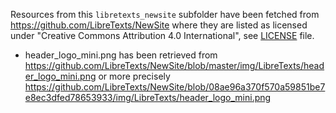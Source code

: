 Resources from this `libretexts_newsite` subfolder have been fetched from https://github.com/LibreTexts/NewSite
where they are listed as licensed under "Creative Commons Attribution 4.0 International", see [LICENSE](LICENSE) file.

- header_logo_mini.png has been retrieved from https://github.com/LibreTexts/NewSite/blob/master/img/LibreTexts/header_logo_mini.png or more precisely https://github.com/LibreTexts/NewSite/blob/08ae96a370f570a59851be7e8ec3dfed78653933/img/LibreTexts/header_logo_mini.png
